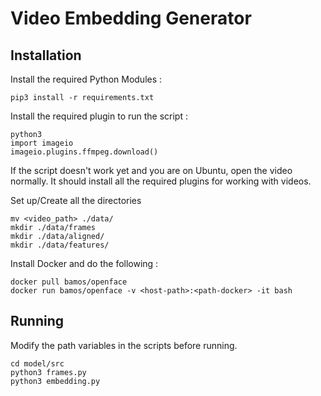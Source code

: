 # Video Embedding Generator

## Installation
Install the required Python Modules :
```shell
pip3 install -r requirements.txt
```
Install the required plugin to run the script :
```shell
python3  
import imageio
imageio.plugins.ffmpeg.download()
```
If the script doesn't work yet and you are on Ubuntu, open the video normally. It should install all the required plugins for working with videos.

Set up/Create all the directories
```shell
mv <video_path> ./data/
mkdir ./data/frames
mkdir ./data/aligned/
mkdir ./data/features/
```
Install Docker and do the following :
```shell
docker pull bamos/openface
docker run bamos/openface -v <host-path>:<path-docker> -it bash
```

## Running
Modify the path variables in the scripts before running.
```shell
cd model/src
python3 frames.py
python3 embedding.py
```
